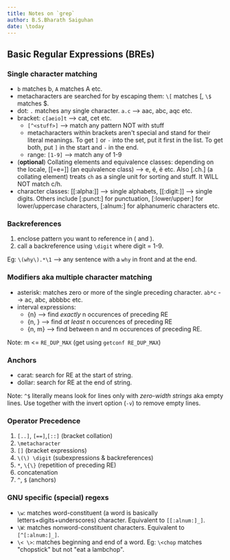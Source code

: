 ```yaml
---
title: Notes on `grep`
author: B.S.Bharath Saiguhan
date: \today
---
```


## Basic Regular Expressions (BREs)

### Single character matching

- `b` matches b, `A` matches A etc.
- metacharacters are searched for by escaping them: `\[` matches [, `\$` matches $.
- dot: `.` matches any single character. `a.c` --> aac, abc, aqc etc.
- bracket: `c[aeio]t` --> cat, cet etc.
	- `[^<stuff>]` --> match any pattern NOT with stuff
	- metacharacters within brackets aren't special and stand for their literal meanings. To get `]` or `-` into the set, put it first in the list. To get both, put `]` in the start and `-` in the end.
	- range: `[1-9]` --> match any of 1-9
- (**optional**) Collating elements and equivalence classes: depending on the locale, [[=e=]] (an equivalence class) --> e, é, ë etc. Also [.ch.] (a collating element) treats `ch` as a single unit for sorting and stuff. It WILL NOT match c/h.
- character classes: [[:alpha:]] --> single alphabets, [[:digit:]] --> single digits. Others include [:punct:] for punctuation, [:lower/upper:] for lower/uppercase characters, [:alnum:] for alphanumeric characters etc.


### Backreferences

1. enclose pattern you want to reference in \( and \).
2. call a backreference using `\digit` where digit = 1-9.

Eg: `\(why\).*\1` --> any sentence with a `why` in front and at the end. 

### Modifiers aka multiple character matching

- asterisk: matches zero or more of the single preceding character. `ab*c` --> ac, abc, abbbbc etc.
- interval expressions:
	-  \{n\} --> find _exactly_ n occurences of preceding RE
	-  \{n, \} --> find _at least_ n occurences of preceding RE
	-  \{n, m\} --> find between n and m occurences of preceding RE. 

Note: m <= `RE_DUP_MAX` (get using `getconf RE_DUP_MAX`)

### Anchors

- carat: search for RE at the start of string.
- dollar: search for RE at the end of string.

Note: `^$` literally means look for lines only with _zero-width strings_ aka empty lines. Use together with the invert option (`-v`) to remove empty lines.

### Operator Precedence

1. `[..]`, `[==]`,`[::]` (bracket collation)
2. `\metacharacter` 
3. `[]` (bracket expressions) 
4. `\(\) \digit` (subexpressions & backreferences)
5. `*`, `\{\}` (repetition of preceding RE)
6. concatenation 
7. `^`, `$` (anchors)

### GNU specific (special) regexs

- `\w`: matches word-constituent (a word is basically letters+digits+underscores) character. Equivalent to `[[:alnum:]_]`.
- `\W`: matches nonword-constituent characters. Equivalent to `[^[:alnum:]_]`.
- `\< \>`: matches beginning and end of a word. Eg: `\<chop` matches "chopstick" but not "eat a lambchop".
